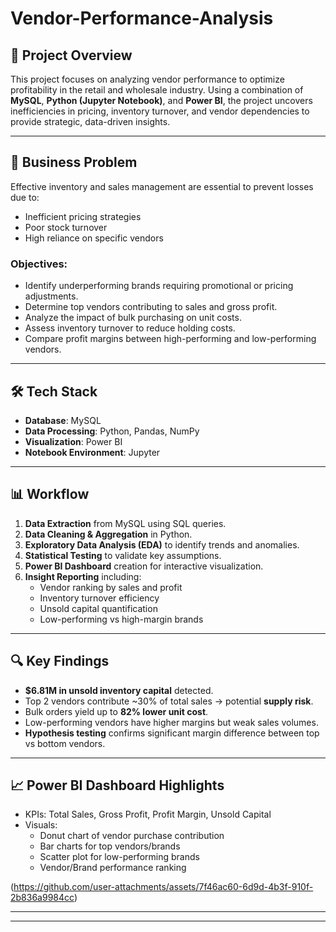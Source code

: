 # Vendor-Performance-Analysis


## 📌 Project Overview

This project focuses on analyzing vendor performance to optimize profitability in the retail and wholesale industry. Using a combination of **MySQL**, **Python (Jupyter Notebook)**, and **Power BI**, the project uncovers inefficiencies in pricing, inventory turnover, and vendor dependencies to provide strategic, data-driven insights.

---

## 🎯 Business Problem

Effective inventory and sales management are essential to prevent losses due to:
- Inefficient pricing strategies
- Poor stock turnover
- High reliance on specific vendors

### Objectives:
- Identify underperforming brands requiring promotional or pricing adjustments.
- Determine top vendors contributing to sales and gross profit.
- Analyze the impact of bulk purchasing on unit costs.
- Assess inventory turnover to reduce holding costs.
- Compare profit margins between high-performing and low-performing vendors.

---

## 🛠️ Tech Stack

- **Database**: MySQL
- **Data Processing**: Python, Pandas, NumPy
- **Visualization**: Power BI
- **Notebook Environment**: Jupyter

---

## 📊 Workflow

1. **Data Extraction** from MySQL using SQL queries.
2. **Data Cleaning & Aggregation** in Python.
3. **Exploratory Data Analysis (EDA)** to identify trends and anomalies.
4. **Statistical Testing** to validate key assumptions.
5. **Power BI Dashboard** creation for interactive visualization.
6. **Insight Reporting** including:
   - Vendor ranking by sales and profit
   - Inventory turnover efficiency
   - Unsold capital quantification
   - Low-performing vs high-margin brands

---

## 🔍 Key Findings

- **$6.81M in unsold inventory capital** detected.
- Top 2 vendors contribute ~30% of total sales → potential **supply risk**.
- Bulk orders yield up to **82% lower unit cost**.
- Low-performing vendors have higher margins but weak sales volumes.
- **Hypothesis testing** confirms significant margin difference between top vs bottom vendors.

---

## 📈 Power BI Dashboard Highlights

- KPIs: Total Sales, Gross Profit, Profit Margin, Unsold Capital
- Visuals:
  - Donut chart of vendor purchase contribution
  - Bar charts for top vendors/brands
  - Scatter plot for low-performing brands
  - Vendor/Brand performance ranking

(https://github.com/user-attachments/assets/7f46ac60-6d9d-4b3f-910f-2b836a9984cc)

---


---




